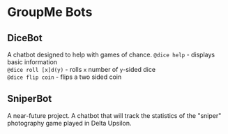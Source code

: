 # GroupMe Bots
## DiceBot

A chatbot designed to help with games of chance.
`@dice help` - displays basic information  
`@dice roll [x]d(y)` - rolls `x` number of `y`-sided dice  
`@dice flip coin` - flips a two sided coin  

## SniperBot
A near-future project. A chatbot that will track the statistics of the "sniper" photography game played in Delta Upsilon.
